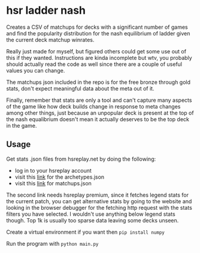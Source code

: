# hsr ladder nash
Creates a CSV of matchups for decks with a significant number of games and find the popularity distribution for the nash equilibrium of ladder given the current deck matchup winrates.

Really just made for myself, but figured others could get some use out of this if they wanted. Instructions are kinda incomplete but wtv, you probably should actually read the code as well since there are a couple of useful values you can change.

The matchups json included in the repo is for the free bronze through gold stats, don't expect meaningful data about the meta out of it.

Finally, remember that stats are only a tool and can't capture many aspects of the game like how deck builds change in response to meta changes among other things, just because an unpopular deck is present at the top of the nash equalibrium doesn't mean it actually deserves to be the top deck in the game. 

## Usage
Get stats .json files from hsreplay.net by doing the following: 
- log in to your hsreplay account
- visit this [link](https://hsreplay.net/api/v1/archetypes/?hl=en) for the archetypes.json
- visit this [link](https://hsreplay.net/analytics/query/head_to_head_archetype_matchups_v2/?GameType=RANKED_STANDARD&LeagueRankRange=LEGEND&Region=ALL&TimeRange=CURRENT_PATCH) for matchups.json

The second link needs hsreplay premium, since it fetches legend stats for the current patch, you can get alternative stats by going to the website and looking in the browser debugger for the fetching http request with the stats filters you have selected. I wouldn't use anything below legend stats though. Top 1k is usually too sparse data leaving some decks unseen.

Create a virtual environment if you want then `pip install numpy`

Run the program with `python main.py`
